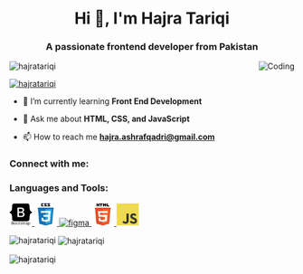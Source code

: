  <h1 align="center">Hi 👋, I'm Hajra Tariqi</h1>
<h3 align="center">A passionate frontend developer from Pakistan</h3>

<img align="right"  src="https://mir-s3-cdn-cf.behance.net/project_modules/disp/601014116770475.6068beff4640a.gif" alt="Coding">

<p align="left"> <img src="https://komarev.com/ghpvc/?username=hajratariqi&label=Profile%20views&color=0e75b6&style=flat" alt="hajratariqi" /> </p>

<p align="left"> <a href="https://github.com/ryo-ma/github-profile-trophy"><img src="https://github-profile-trophy.vercel.app/?username=hajratariqi" alt="hajratariqi" /></a> </p>

- 🌱 I’m currently learning **Front End Development**

- 💬 Ask me about **HTML, CSS, and JavaScript**

- 📫 How to reach me **hajra.ashrafqadri@gmail.com**

<h3 align="left">Connect with me:</h3>
<p align="left">
</p>

<h3 align="left">Languages and Tools:</h3>
<p align="left"> <a href="https://getbootstrap.com" target="_blank" rel="noreferrer"> <img src="https://raw.githubusercontent.com/devicons/devicon/master/icons/bootstrap/bootstrap-plain-wordmark.svg" alt="bootstrap" width="40" height="40"/> </a> <a href="https://www.w3schools.com/css/" target="_blank" rel="noreferrer"> <img src="https://raw.githubusercontent.com/devicons/devicon/master/icons/css3/css3-original-wordmark.svg" alt="css3" width="40" height="40"/> </a> <a href="https://www.figma.com/" target="_blank" rel="noreferrer"> <img src="https://www.vectorlogo.zone/logos/figma/figma-icon.svg" alt="figma" width="40" height="40"/> </a> <a href="https://www.w3.org/html/" target="_blank" rel="noreferrer"> <img src="https://raw.githubusercontent.com/devicons/devicon/master/icons/html5/html5-original-wordmark.svg" alt="html5" width="40" height="40"/> </a> <a href="https://developer.mozilla.org/en-US/docs/Web/JavaScript" target="_blank" rel="noreferrer"> <img src="https://raw.githubusercontent.com/devicons/devicon/master/icons/javascript/javascript-original.svg" alt="javascript" width="40" height="40"/> </a> </p>

<p><img align="left" src="https://github-readme-stats.vercel.app/api/top-langs?username=hajratariqi&show_icons=true&locale=en&layout=compact" alt="hajratariqi" /></p>

<p>&nbsp;<img align="center" src="https://github-readme-stats.vercel.app/api?username=hajratariqi&show_icons=true&locale=en" alt="hajratariqi" /></p>

<p><img align="center" src="https://github-readme-streak-stats.herokuapp.com/?user=hajratariqi&" alt="hajratariqi" /></p>
